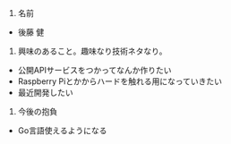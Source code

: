 1. 名前
 * 後藤 健
1. 興味のあること。趣味なり技術ネタなり。
 * 公開APIサービスをつかってなんか作りたい 
 * Raspberry Piとかからハードを触れる用になっていきたい 
 * 最近開発したい 
1. 今後の抱負
 * Go言語使えるようになる